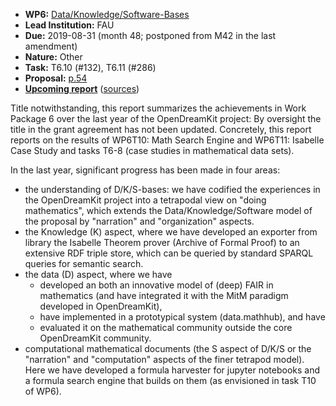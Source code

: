 - **WP6:** [Data/Knowledge/Software-Bases](https://github.com/OpenDreamKit/OpenDreamKit/tree/master/WP6)
- **Lead Institution:** FAU
- **Due:** 2019-08-31 (month 48; postponed from M42 in the last amendment)
- **Nature:** Other
- **Task:** T6.10 (#132), T6.11 (#286)
- **Proposal:** [p.54](https://github.com/OpenDreamKit/OpenDreamKit/raw/master/Proposal/proposal-www.pdf)
- **[Upcoming report](https://github.com/OpenDreamKit/OpenDreamKit/raw/master/WP6/D6.10/report-final.pdf)** ([sources](https://github.com/OpenDreamKit/OpenDreamKit/raw/master/WP6/D6.10/))

Title notwithstanding, this report summarizes the achievements in Work Package 6 over the last year of the OpenDreamKit project: By oversight the title in the grant agreement has not been updated. Concretely, this report reports on the results of WP6T10: Math Search Engine and WP6T11: Isabelle Case Study and tasks T6-8 (case studies in mathematical data sets). 

In the last year, significant progress has been made in four areas: 
-  the understanding of D/K/S-bases: we have codified the experiences in the OpenDreamKit project into a tetrapodal view on "doing mathematics", which extends the Data/Knowledge/Software model of the proposal by "narration" and  "organization" aspects. 
-  the Knowledge (K) aspect, where we have developed an exporter from library the Isabelle Theorem prover (Archive of Formal Proof) to an extensive RDF triple store, which can be queried by standard SPARQL queries for semantic search. 
- the data (D) aspect, where we have 
  * developed an both an innovative model of (deep) FAIR in mathematics (and have integrated it with the MitM paradigm developed in OpenDreamKit),  
  * have implemented in a prototypical system (data.mathhub), and have
  * evaluated it on the mathematical community outside the core OpenDreamKit community. 
- computational mathematical documents (the S aspect of D/K/S or the "narration" and "computation" aspects of the finer tetrapod model). Here we have developed a formula harvester for jupyter notebooks and a formula search engine that builds on them (as envisioned in task T10 of WP6).
